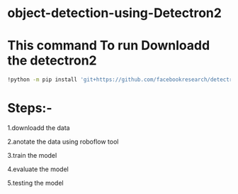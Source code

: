 # object-detection-using-Detectron2

# This command To run Downloadd the detectron2 
```bash
!python -m pip install 'git+https://github.com/facebookresearch/detectron2.git'
```
# Steps:-
1.downloadd the data

2.anotate the data using roboflow tool

3.train the model

4.evaluate the model

5.testing the model

